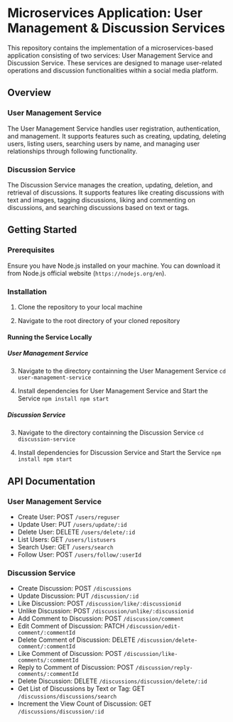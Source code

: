 # Microservices Application: User Management & Discussion Services

This repository contains the implementation of a microservices-based application consisting of two services: User Management Service and Discussion Service. These services are designed to manage user-related operations and discussion functionalities within a social media platform.

## Overview

### User Management Service

The User Management Service handles user registration, authentication, and management. It supports features such as creating, updating, deleting users, listing users, searching users by name, and managing user relationships through following functionality.

### Discussion Service

The Discussion Service manages the creation, updating, deletion, and retrieval of discussions. It supports features like creating discussions with text and images, tagging discussions, liking and commenting on discussions, and searching discussions based on text or tags.

## Getting Started

### Prerequisites

Ensure you have Node.js installed on your machine. You can download it from Node.js official website (`https://nodejs.org/en`).

### Installation

1. Clone the repository to your local machine
``
``

2. Navigate to the root directory of your cloned repository
``
``

#### Running the Service Locally

##### User Management Service 
3. Navigate to the directory containning the User Management Service
``
cd user-management-service
``

4. Install dependencies for User Management Service and Start the Service
``
npm install
npm start
``

##### Discussion Service 
3. Navigate to the directory containning the Discussion Service
``
cd discussion-service
``

4. Install dependencies for Discussion Service and Start the Service
``
npm install
npm start
``

## API Documentation

### User Management Service

- Create User: POST `/users/reguser`
- Update User: PUT `/users/update/:id`
- Delete User: DELETE `/users/delete/:id`
- List Users: GET `/users/listusers`
- Search User: GET `/users/search`
- Follow User: POST `/users/follow/:userId`

### Discussion Service

- Create Discussion: POST `/discussions`
- Update Discussion: PUT `/discussion/:id`
- Like Discussion: POST `/discussion/like/:discussionid`
- Unlike Discussion: POST `/discussion/unlike/:discussionid`
- Add Comment to Discussion: POST `/discussion/comment`
- Edit Comment of Discussion: PATCH `/discussion/edit-comment/:commentId`
- Delete Comment of Discussion: DELETE `/discussion/delete-comment/:commentId`
- Like Comment of Discussion: POST `/discussion/like-comments/:commentId`
- Reply to Comment of Discussion: POST `/discussion/reply-comments/:commentId`
- Delete Discussion: DELETE `/discussions/discussion/delete/:id`
- Get List of Discussions by Text or Tag: GET `/discussions/discussions/search`
- Increment the View Count of Discussion: GET `/discussions/discussion/:id`